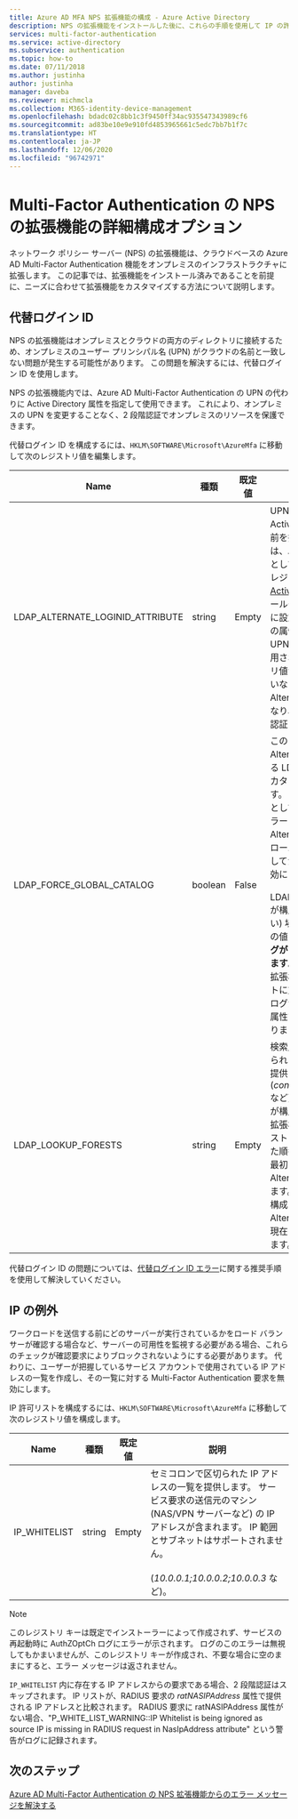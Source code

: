 ```yaml
---
title: Azure AD MFA NPS 拡張機能の構成 - Azure Active Directory
description: NPS の拡張機能をインストールした後に、これらの手順を使用して IP の許可リスト登録や UPN の置換などを詳細に構成できます。
services: multi-factor-authentication
ms.service: active-directory
ms.subservice: authentication
ms.topic: how-to
ms.date: 07/11/2018
ms.author: justinha
author: justinha
manager: daveba
ms.reviewer: michmcla
ms.collection: M365-identity-device-management
ms.openlocfilehash: bdadc02c8bb1c3f9450ff34ac935547343989cf6
ms.sourcegitcommit: ad83be10e9e910fd4853965661c5edc7bb7b1f7c
ms.translationtype: HT
ms.contentlocale: ja-JP
ms.lasthandoff: 12/06/2020
ms.locfileid: "96742971"
---
```

# <a name="advanced-configuration-options-for-the-nps-extension-for-multi-factor-authentication"></a>Multi-Factor Authentication の NPS の拡張機能の詳細構成オプション

ネットワーク ポリシー サーバー (NPS) の拡張機能は、クラウドベースの Azure AD Multi-Factor Authentication 機能をオンプレミスのインフラストラクチャに拡張します。 この記事では、拡張機能をインストール済みであることを前提に、ニーズに合わせて拡張機能をカスタマイズする方法について説明します。 

## <a name="alternate-login-id"></a>代替ログイン ID

NPS の拡張機能はオンプレミスとクラウドの両方のディレクトリに接続するため、オンプレミスのユーザー プリンシパル名 (UPN) がクラウドの名前と一致しない問題が発生する可能性があります。 この問題を解決するには、代替ログイン ID を使用します。 

NPS の拡張機能内では、Azure AD Multi-Factor Authentication の UPN の代わりに Active Directory 属性を指定して使用できます。 これにより、オンプレミスの UPN を変更することなく、2 段階認証でオンプレミスのリソースを保護できます。 

代替ログイン ID を構成するには、`HKLM\SOFTWARE\Microsoft\AzureMfa` に移動して次のレジストリ値を編集します。

| Name | 種類 | 既定値 | 説明 |
| ---- | ---- | ------------- | ----------- |
| LDAP_ALTERNATE_LOGINID_ATTRIBUTE | string | Empty | UPN の代わりに使用する Active Directory 属性の名前を指定します。 この属性は、AlternateLoginId 属性として使用されます。 このレジストリ値が[有効な Active Directory 属性](/windows/win32/adschema/attributes-all) (メールや displayName など) に設定されている場合、その属性の値がユーザーの UPN の代わりに認証に使用されます。 このレジストリ値が空または構成されていない場合、AlternateLoginId が無効になり、ユーザーの UPN が認証に使用されます。 |
| LDAP_FORCE_GLOBAL_CATALOG | boolean | False | このフラグを使用して、AlternateLoginId を検索する LDAP 検索でグローバル カタログの使用を強制します。 グローバル カタログとしてドメイン コントローラーを構成し、AlternateLoginId 属性をグローバル カタログに追加してから、このフラグを有効にします。 <br><br> LDAP_LOOKUP_FORESTS が構成されている (空でない) 場合、レジストリ設定の値に関係なく、**このフラグが true として適用されます**。 この場合、NPS の拡張機能では、各フォレストに対してグローバル カタログが AlternateLoginId 属性で構成される必要があります。 |
| LDAP_LOOKUP_FORESTS | string | Empty | 検索用にセミコロンで区切られたフォレストの一覧を提供します (*contoso.com;foobar.com* など)。 このレジストリ値が構成されると、NPS の拡張機能はすべてのフォレストを一覧に表示されていた順番に繰り返し検索し、最初に見つかった AlternateLoginId 値を返します。 このレジストリ値が構成されていない場合、AlternateLoginId の検索は現在のドメインに限定されます。|

代替ログイン ID の問題については、[代替ログイン ID エラー](howto-mfa-nps-extension-errors.md#alternate-login-id-errors)に関する推奨手順を使用して解決していください。

## <a name="ip-exceptions"></a>IP の例外

ワークロードを送信する前にどのサーバーが実行されているかをロード バランサーが確認する場合など、サーバーの可用性を監視する必要がある場合、これらのチェックが確認要求によりブロックされないようにする必要があります。 代わりに、ユーザーが把握しているサービス アカウントで使用されている IP アドレスの一覧を作成し、その一覧に対する Multi-Factor Authentication 要求を無効にします。

IP 許可リストを構成するには、`HKLM\SOFTWARE\Microsoft\AzureMfa` に移動して次のレジストリ値を構成します。

| Name | 種類 | 既定値 | 説明 |
| ---- | ---- | ------------- | ----------- |
| IP_WHITELIST | string | Empty | セミコロンで区切られた IP アドレスの一覧を提供します。 サービス要求の送信元のマシン (NAS/VPN サーバーなど) の IP アドレスが含まれます。 IP 範囲とサブネットはサポートされません。 <br><br> (*10.0.0.1;10.0.0.2;10.0.0.3* など)。

> [!NOTE]
> このレジストリ キーは既定でインストーラーによって作成されず、サービスの再起動時に AuthZOptCh ログにエラーが示されます。 ログのこのエラーは無視してもかまいませんが、このレジストリ キーが作成され、不要な場合に空のままにすると、エラー メッセージは返されません。

`IP_WHITELIST` 内に存在する IP アドレスからの要求である場合、2 段階認証はスキップされます。 IP リストが、RADIUS 要求の *ratNASIPAddress* 属性で提供される IP アドレスと比較されます。 RADIUS 要求に ratNASIPAddress 属性がない場合、"P_WHITE_LIST_WARNING::IP Whitelist is being ignored as source IP is missing in RADIUS request in NasIpAddress attribute" という警告がログに記録されます。

## <a name="next-steps"></a>次のステップ

[Azure AD Multi-Factor Authentication の NPS 拡張機能からのエラー メッセージを解決する](howto-mfa-nps-extension-errors.md)